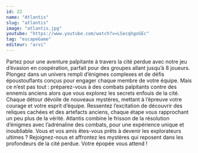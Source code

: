 ```yaml
---
id: 22
name: "Atlantis"
slug: "atlantis"
image: "atlantis.jpg"
youtube: "https://www.youtube.com/watch?v=LSecqhgoGEc"
tag: "escapeGame"
editeur: "arvi"
---
```


Partez pour une aventure palpitante à travers la cité perdue avec notre jeu d’évasion en coopération, parfait pour des groupes allant jusqu’à 8 joueurs. Plongez dans un univers rempli d’énigmes complexes et de défis époustouflants conçus pour engager chaque membre de votre équipe. Mais ce n’est pas tout : préparez-vous à des combats palpitants contre des ennemis anciens alors que vous explorez les secrets enfouis de la cité. Chaque détour dévoile de nouveaux mystères, mettant à l’épreuve votre courage et votre esprit d’équipe. Ressentez l’excitation de découvrir des reliques cachées et des artefacts anciens, chaque étape vous rapprochant un peu plus de la vérité. Atlantis combine le frisson de la résolution d’énigmes avec l’adrénaline des combats, pour une expérience unique et inoubliable. Vous et vos amis êtes-vous prêts à devenir les explorateurs ultimes ? Rejoignez-nous et affrontez les mystères qui reposent dans les profondeurs de la cité perdue. Votre épopée vous attend !








